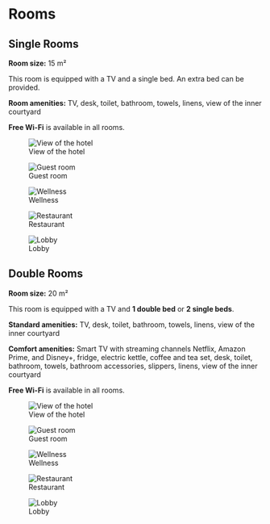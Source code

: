 # **Rooms**

## Single Rooms

**Room size:** 15 m²

This room is equipped with a TV and a single bed. An extra bed can be provided.

**Room amenities:** TV, desk, toilet, bathroom, towels, linens, view of the inner courtyard

**Free Wi-Fi** is available in all rooms.

<div class="gallery">

<figure>
  <img src="https://placehold.co/400" alt="View of the hotel">
  <figcaption>View of the hotel</figcaption>
</figure>

<figure>
  <img src="https://placehold.co/400" alt="Guest room">
  <figcaption>Guest room</figcaption>
</figure>

<figure>
  <img src="https://placehold.co/400" alt="Wellness">
  <figcaption>Wellness</figcaption>
</figure>

<figure>
  <img src="https://placehold.co/400" alt="Restaurant">
  <figcaption>Restaurant</figcaption>
</figure>

<figure>
  <img src="https://placehold.co/400" alt="Lobby">
  <figcaption>Lobby</figcaption>
</figure>

</div>

## Double Rooms

**Room size:** 20 m²

This room is equipped with a TV and **1 double bed** or **2 single beds**.

**Standard amenities:** TV, desk, toilet, bathroom, towels, linens, view of the inner courtyard

**Comfort amenities:** Smart TV with streaming channels Netflix, Amazon Prime, and Disney+, fridge, electric kettle, coffee and tea set, desk, toilet, bathroom, towels, bathroom accessories, slippers, linens, view of the inner courtyard

**Free Wi-Fi** is available in all rooms.

<div class="gallery">

<figure>
  <img src="https://placehold.co/400" alt="View of the hotel">
  <figcaption>View of the hotel</figcaption>
</figure>

<figure>
  <img src="https://placehold.co/400" alt="Guest room">
  <figcaption>Guest room</figcaption>
</figure>

<figure>
  <img src="https://placehold.co/400" alt="Wellness">
  <figcaption>Wellness</figcaption>
</figure>

<figure>
  <img src="https://placehold.co/400" alt="Restaurant">
  <figcaption>Restaurant</figcaption>
</figure>

<figure>
  <img src="https://placehold.co/400" alt="Lobby">
  <figcaption>Lobby</figcaption>
</figure>

</div>
